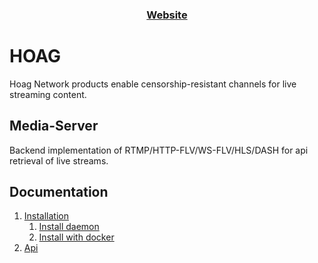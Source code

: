 
<h3 align="center">
<a href="https://hoag.network">Website</a>
</h3>


# HOAG 

Hoag Network products enable censorship-resistant channels for live streaming content.

## Media-Server

Backend implementation of RTMP/HTTP-FLV/WS-FLV/HLS/DASH for api retrieval of live streams.


## Documentation

1. [Installation](./docs)
	1. [Install daemon](./docs/installation.md)
	2. [Install with docker](.docs/installation_docker.md)
2. [Api](./docs/api.md)